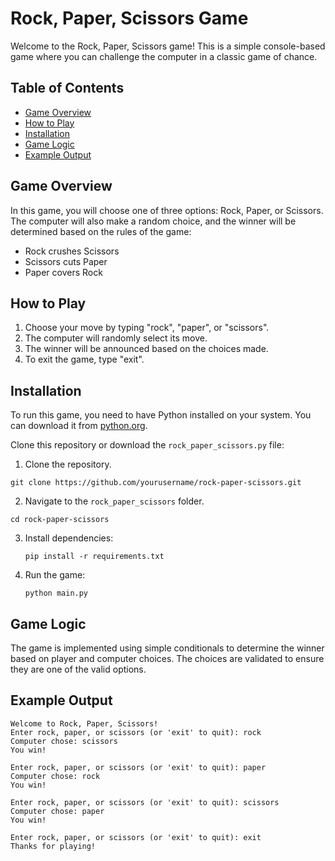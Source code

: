 # Rock, Paper, Scissors Game

Welcome to the Rock, Paper, Scissors game! This is a simple console-based game where you can challenge the computer in a classic game of chance.

## Table of Contents

- [Game Overview](#game-overview)
- [How to Play](#how-to-play)
- [Installation](#installation)
- [Game Logic](#game-logic)
- [Example Output](#example-output)


## Game Overview

In this game, you will choose one of three options: Rock, Paper, or Scissors. The computer will also make a random choice, and the winner will be determined based on the rules of the game:

- Rock crushes Scissors
- Scissors cuts Paper
- Paper covers Rock

## How to Play

1. Choose your move by typing "rock", "paper", or "scissors".
2. The computer will randomly select its move.
3. The winner will be announced based on the choices made.
4. To exit the game, type "exit".

## Installation

To run this game, you need to have Python installed on your system. You can download it from [python.org](https://www.python.org/downloads/).

Clone this repository or download the `rock_paper_scissors.py` file:

1. Clone the repository.
```
git clone https://github.com/yourusername/rock-paper-scissors.git
```
2. Navigate to the `rock_paper_scissors` folder.
```
cd rock-paper-scissors
```
3. Install dependencies:
   ```
   pip install -r requirements.txt
   ```
4. Run the game:
   ```
   python main.py
   ```
## Game Logic
The game is implemented using simple conditionals to determine the winner based on player and computer choices. The choices are validated to ensure they are one of the valid options.

## Example Output
```
Welcome to Rock, Paper, Scissors!
Enter rock, paper, or scissors (or 'exit' to quit): rock
Computer chose: scissors
You win!

Enter rock, paper, or scissors (or 'exit' to quit): paper
Computer chose: rock
You win!

Enter rock, paper, or scissors (or 'exit' to quit): scissors
Computer chose: paper
You win!

Enter rock, paper, or scissors (or 'exit' to quit): exit
Thanks for playing!
```

